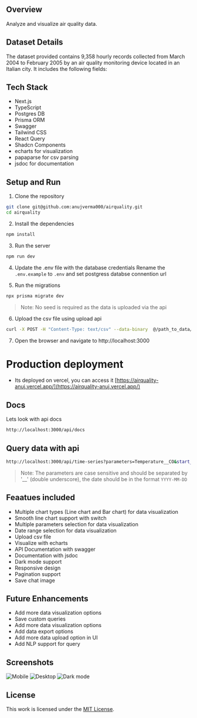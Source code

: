 ## Overview
Analyze and visualize air quality data.

## Dataset Details
The dataset provided contains 9,358 hourly records collected from March 2004 to February
2005 by an air quality monitoring device located in an Italian city. It includes the following fields:

## Tech Stack
- Next.js
- TypeScript
- Postgres DB
- Prisma ORM
- Swagger
- Tailwind CSS
- React Query
- Shadcn Components
- echarts for visualization
- papaparse for csv parsing
- jsdoc for documentation


## Setup and Run

1. Clone the repository
```bash
git clone git@github.com:anujverma000/airquality.git
cd airquality
```

2. Install the dependencies
```bash
npm install
```

3. Run the server
```bash
npm run dev
```

4. Update the .env file with the database credentials
Rename the `.env.example` to `.env` and set postgress databse connention url

5. Run the migrations
```bash
npx prisma migrate dev
```
> Note: No seed is required as the data is uploaded via the api

6. Upload the csv file using upload api
```bash
curl -X POST -H "Content-Type: text/csv" --data-binary  @/path_to_data/AirQualityUCI.csv http://localhost:3000/api/upload
```

7. Open the browser and navigate to http://localhost:3000


# Production deployment
- Its deployed on vercel, you can access it [https://airquality-anuj.vercel.app/](https://airquality-anuj.vercel.app/)


## Docs

Lets look with api docs

```bash
http://localhost:3000/api/docs
```


## Query data with api
```bash
http://localhost:3000/api/time-series?parameters=Temperature__CO&start_date=2004-03-10&end_date=2004-4-10
```

> Note: The parameters are case sensitive and should be separated by '__' (double underscore), the date should be in the format `YYYY-MM-DD`

## Feaatues included
- Multiple chart types (Line chart and Bar chart) for data visualization
- Smooth line chart support with switch
- Multiple parameters selection for data visualization
- Date range selection for data visualization
- Upload csv file
- Visualize with echarts
- API Documentation with swagger
- Documentation with jsdoc
- Dark mode support
- Responsive design
- Pagination support
- Save chat image

## Future Enhancements
- Add more data visualization options
- Save custom queries
- Add more data visualization options
- Add data export options
- Add more data upload option in UI
- Add NLP support for query

## Screenshots
![Mobile](https://raw.githubusercontent.com/anujverma000/airquality/refs/heads/main/screenshots/Screenshot%202025-02-21%20at%203.05.50%E2%80%AFAM.png)
![Desktop](https://raw.githubusercontent.com/anujverma000/airquality/refs/heads/main/screenshots/Screenshot%202025-02-21%20at%203.06.06%E2%80%AFAM.png)
![Dark mode](https://raw.githubusercontent.com/anujverma000/airquality/refs/heads/main/screenshots/Screenshot%202025-02-21%20at%203.07.28%E2%80%AFAM.png)


## License
This work is licensed under the [MIT License](https://github.com/anujverma000/airquality/blob/main/LICENCE).
```
